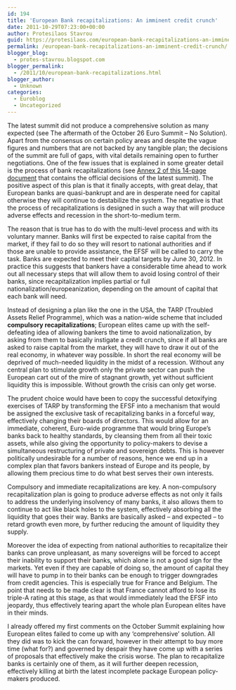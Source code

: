 ```yaml
---
id: 194
title: 'European Bank recapitalizations: An imminent credit crunch'
date: 2011-10-29T07:23:00+00:00
author: Protesilaos Stavrou
guid: https://protesilaos.com/european-bank-recapitalizations-an-imminent-credit-crunch/
permalink: /european-bank-recapitalizations-an-imminent-credit-crunch/
blogger_blog:
  - protes-stavrou.blogspot.com
blogger_permalink:
  - /2011/10/european-bank-recapitalizations.html
blogger_author:
  - Unknown
categories:
  - Euroblog
  - Uncategorized
---
```

The latest summit did not produce a comprehensive solution as many expected (see <span class="headline"></span>The aftermath of the October 26 Euro Summit &#8211; No Solution). Apart from the consensus on certain policy areas and despite the vague figures and numbers that are not backed by any tangible plan; the decisions<span style="color: black;"></span> of the summit are full of gaps, with vital details remaining open to further negotiations. One of the few issues that is explained in some greater detail is the process of bank recapitalizations (see [Annex 2 of this 14-page document](http://www.consilium.europa.eu/uedocs/cms_data/docs/pressdata/en/ec/125644.pdf) that contains the official decisions of the latest summit). The positive aspect of this plan is that it finally accepts, with great delay, that European banks are quasi-bankrupt and are in desperate need for capital otherwise they will continue to destabilize the system. The negative is that the process of recapitalizations is designed in such a way that will produce adverse effects and recession in the short-to-medium term.

The reason that is true has to do with the multi-level process and with its voluntary manner. Banks will first be expected to raise capital from the market, if they fail to do so they will resort to national authorities and if those are unable to provide assistance, the EFSF will be called to carry the task. Banks are expected to meet their capital targets by June 30, 2012. In practice this suggests that bankers have a considerable time ahead to work out all necessary steps that will allow them to avoid losing control of their banks, since recapitalization implies partial or full nationalization/europeanization, depending on the amount of capital that each bank will need.

Instead of designing a plan like the one in the USA, the TARP (Troubled Assets Relief Programme), which was a nation-wide scheme that included **compulsory recapitalizations**; European elites came up with the self-defeating idea of allowing bankers the time to avoid nationalization, by asking from them to basically instigate a credit crunch, since if all banks are asked to raise capital from the market, they will have to draw it out of the real economy, in whatever way possible. In short the real economy will be deprived of much-needed liquidity in the midst of a recession. Without any central plan to stimulate growth only the private sector can push the European cart out of the mire of stagnant growth, yet without sufficient liquidity this is impossible. Without growth the crisis can only get worse.

The prudent choice would have been to copy the successful detoxifying exercises of TARP by transforming the EFSF into a mechanism that would be assigned the exclusive task of recapitalizing banks in a forceful way, effectively changing their boards of directors. This would allow for an immediate, coherent, Euro-wide programme that would bring Europe&#8217;s banks back to healthy standards, by cleansing them from all their toxic assets, while also giving the opportunity to policy-makers to devise a simultaneous restructuring of private and sovereign debts. This is however politically undesirable for a number of reasons, hence we end up in a complex plan that favors bankers instead of Europe and its people, by allowing them precious time to do what best serves their own interests.

Compulsory and immediate recapitalizations are key. A non-compulsory recapitalization plan is going to produce adverse effects as not only it fails to address the underlying insolvency of many banks, it also allows them to continue to act like black holes to the system, effectively absorbing all the liquidity that goes their way. Banks are basically asked &#8211; and expected &#8211;  to retard growth even more, by further reducing the amount of liquidity they supply.

Moreover the idea of expecting from national authorities to recapitalize their banks can prove unpleasant, as many sovereigns will be forced to accept their inability to support their banks, which alone is not a good sign for the markets. Yet even if they are capable of doing so, the amount of capital they will have to pump in to their banks can be enough to trigger downgrades from credit agencies. This is especially true for France and Belgium. The point that needs to be made clear is that France cannot afford to lose its triple-A rating at this stage, as that would immediately lead the EFSF into jeopardy, thus effectively tearing apart the whole plan European elites have in their minds.

I already offered my first comments on the October Summit explaining how European elites failed to come up with any &#8216;comprehensive&#8217; solution. All they did was to kick the can forward, however in their attempt to buy more time (what for?) and governed by despair they have come up with a series of proposals that effectively make the crisis worse. The plan to recapitalize banks is certainly one of them, as it will further deepen recession, effectively killing at birth the latest incomplete package European policy-makers produced.